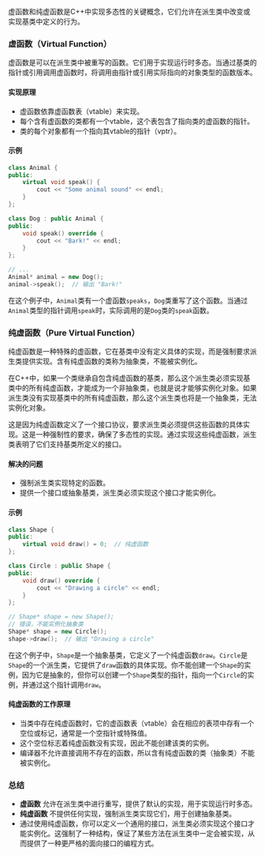 虚函数和纯虚函数是C++中实现多态性的关键概念，它们允许在派生类中改变或实现基类中定义的行为。

### 虚函数（Virtual Function）

虚函数是可以在派生类中被重写的函数。它们用于实现运行时多态。当通过基类的指针或引用调用虚函数时，将调用由指针或引用实际指向的对象类型的函数版本。

#### 实现原理

- 虚函数依靠虚函数表（vtable）来实现。
- 每个含有虚函数的类都有一个vtable，这个表包含了指向类的虚函数的指针。
- 类的每个对象都有一个指向其vtable的指针（vptr）。

#### 示例

```cpp
class Animal {
public:
    virtual void speak() {
        cout << "Some animal sound" << endl;
    }
};

class Dog : public Animal {
public:
    void speak() override {
        cout << "Bark!" << endl;
    }
};

// ...
Animal* animal = new Dog();
animal->speak();  // 输出 "Bark!"
```

在这个例子中，`Animal`类有一个虚函数`speaks`，`Dog`类重写了这个函数。当通过`Animal`类型的指针调用`speak`时，实际调用的是`Dog`类的`speak`函数。

### 纯虚函数（Pure Virtual Function）

纯虚函数是一种特殊的虚函数，它在基类中没有定义具体的实现，而是强制要求派生类提供实现。含有纯虚函数的类称为抽象类，不能被实例化。

在C++中，如果一个类继承自包含纯虚函数的基类，那么这个派生类必须实现基类中的所有纯虚函数，才能成为一个非抽象类，也就是说才能够实例化对象。如果派生类没有实现基类中的所有纯虚函数，那么这个派生类也将是一个抽象类，无法实例化对象。

这是因为纯虚函数定义了一个接口协议，要求派生类必须提供这些函数的具体实现。这是一种强制性的要求，确保了多态性的实现。通过实现这些纯虚函数，派生类表明了它们支持基类所定义的接口。

#### 解决的问题

- 强制派生类实现特定的函数。
- 提供一个接口或抽象基类，派生类必须实现这个接口才能实例化。

#### 示例

```cpp
class Shape {
public:
    virtual void draw() = 0;  // 纯虚函数
};

class Circle : public Shape {
public:
    void draw() override {
        cout << "Drawing a circle" << endl;
    }
};

// Shape* shape = new Shape(); 
// 错误，不能实例化抽象类
Shape* shape = new Circle();
shape->draw();  // 输出 "Drawing a circle"
```

在这个例子中，`Shape`是一个抽象基类，它定义了一个纯虚函数`draw`。`Circle`是`Shape`的一个派生类，它提供了`draw`函数的具体实现。你不能创建一个`Shape`的实例，因为它是抽象的，但你可以创建一个`Shape`类型的指针，指向一个`Circle`的实例，并通过这个指针调用`draw`。

#### 纯虚函数的工作原理

- 当类中存在纯虚函数时，它的虚函数表（vtable）会在相应的表项中存有一个空位或标记，通常是一个空指针或特殊值。
- 这个空位标志着纯虚函数没有实现，因此不能创建该类的实例。
- 编译器不允许直接调用不存在的函数，所以含有纯虚函数的类（抽象类）不能被实例化。

### 总结

- **虚函数** 允许在派生类中进行重写，提供了默认的实现，用于实现运行时多态。
- **纯虚函数** 不提供任何实现，强制派生类实现它们，用于创建抽象基类。
- 通过使用纯虚函数，你可以定义一个通用的接口，派生类必须实现这个接口才能实例化。这强制了一种结构，保证了某些方法在派生类中一定会被实现，从而提供了一种更严格的面向接口的编程方式。